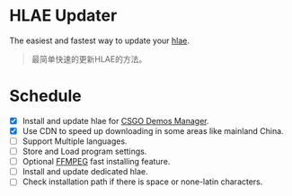 # HLAE Updater

The easiest and fastest way to update your [hlae](https://github.com/advancedfx/advancedfx).

> 最简单快速的更新HLAE的方法。

# Schedule

- [x] Install and update hlae for [CSGO Demos Manager](https://github.com/akiver/CSGO-Demos-Manager).
- [x] Use CDN to speed up downloading in some areas like mainland China.
- [ ] Support Multiple languages.
- [ ] Store and Load program settings.
- [ ] Optional [FFMPEG](http://ffmpeg.org/) fast installing feature.
- [ ] Install and update dedicated hlae.
- [ ] Check installation path if there is space or none-latin characters.